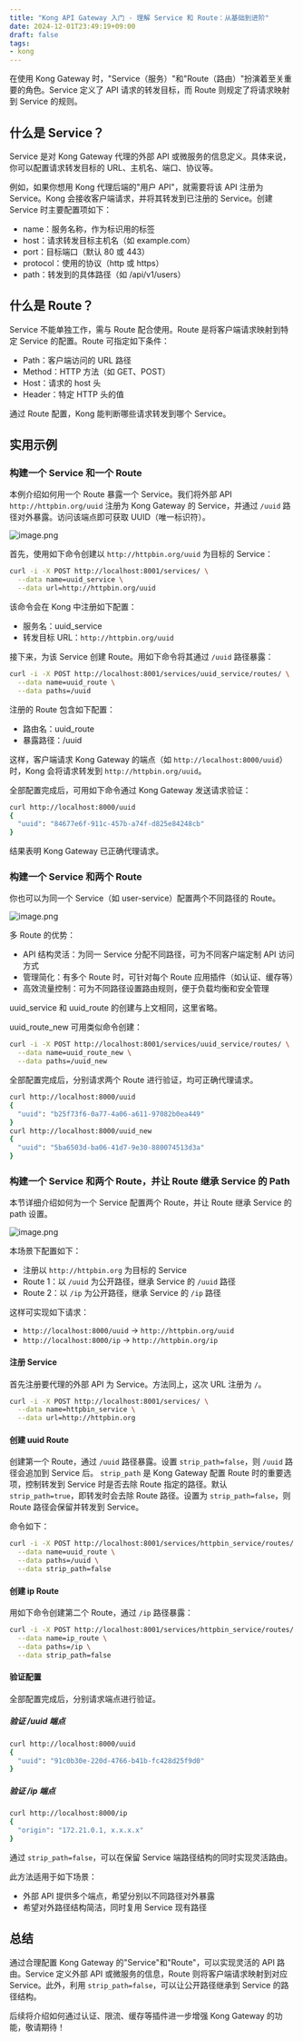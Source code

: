 ```yaml
---
title: "Kong API Gateway 入门 - 理解 Service 和 Route：从基础到进阶"
date: 2024-12-01T23:49:19+09:00
draft: false
tags:
- kong
---
```


在使用 Kong Gateway 时，"Service（服务）"和"Route（路由）"扮演着至关重要的角色。Service 定义了 API 请求的转发目标，而 Route 则规定了将请求映射到 Service 的规则。

## 什么是 Service？

Service 是对 Kong Gateway 代理的外部 API 或微服务的信息定义。具体来说，你可以配置请求转发目标的 URL、主机名、端口、协议等。

例如，如果你想用 Kong 代理后端的"用户 API"，就需要将该 API 注册为 Service。Kong 会接收客户端请求，并将其转发到已注册的 Service。创建 Service 时主要配置项如下：

- name：服务名称，作为标识用的标签
- host：请求转发目标主机名（如 example.com）
- port：目标端口（默认 80 或 443）
- protocol：使用的协议（http 或 https）
- path：转发到的具体路径（如 /api/v1/users）

## 什么是 Route？

Service 不能单独工作，需与 Route 配合使用。Route 是将客户端请求映射到特定 Service 的配置。Route 可指定如下条件：

- Path：客户端访问的 URL 路径
- Method：HTTP 方法（如 GET、POST）
- Host：请求的 host 头
- Header：特定 HTTP 头的值

通过 Route 配置，Kong 能判断哪些请求转发到哪个 Service。

## 实用示例

### 构建一个 Service 和一个 Route

本例介绍如何用一个 Route 暴露一个 Service。我们将外部 API `http://httpbin.org/uuid` 注册为 Kong Gateway 的 Service，并通过 `/uuid` 路径对外暴露。访问该端点即可获取 UUID（唯一标识符）。

![image.png](https://qiita-image-store.s3.ap-northeast-1.amazonaws.com/0/2679136/1b4773ab-6970-2468-3c58-da6c1d30256d.png)

首先，使用如下命令创建以 `http://httpbin.org/uuid` 为目标的 Service：

```bash
curl -i -X POST http://localhost:8001/services/ \
  --data name=uuid_service \
  --data url=http://httpbin.org/uuid
```

该命令会在 Kong 中注册如下配置：

- 服务名：uuid_service
- 转发目标 URL：`http://httpbin.org/uuid`

接下来，为该 Service 创建 Route。用如下命令将其通过 `/uuid` 路径暴露：

```bash
curl -i -X POST http://localhost:8001/services/uuid_service/routes/ \
  --data name=uuid_route \
  --data paths=/uuid 
```

注册的 Route 包含如下配置：

- 路由名：uuid_route
- 暴露路径：/uuid

这样，客户端请求 Kong Gateway 的端点（如 `http://localhost:8000/uuid`）时，Kong 会将请求转发到 `http://httpbin.org/uuid`。

全部配置完成后，可用如下命令通过 Kong Gateway 发送请求验证：

```bash
curl http://localhost:8000/uuid
{
  "uuid": "84677e6f-911c-457b-a74f-d825e84248cb"
}
```

结果表明 Kong Gateway 已正确代理请求。

### 构建一个 Service 和两个 Route

你也可以为同一个 Service（如 user-service）配置两个不同路径的 Route。

![image.png](https://qiita-image-store.s3.ap-northeast-1.amazonaws.com/0/2679136/987145e5-95e4-fdd2-63ed-0190e6b9f2cf.png)

多 Route 的优势：

- API 结构灵活：为同一 Service 分配不同路径，可为不同客户端定制 API 访问方式
- 管理简化：有多个 Route 时，可针对每个 Route 应用插件（如认证、缓存等）
- 高效流量控制：可为不同路径设置路由规则，便于负载均衡和安全管理

uuid_service 和 uuid_route 的创建与上文相同，这里省略。

uuid_route_new 可用类似命令创建：

```bash
curl -i -X POST http://localhost:8001/services/uuid_service/routes/ \
  --data name=uuid_route_new \
  --data paths=/uuid_new
```

全部配置完成后，分别请求两个 Route 进行验证，均可正确代理请求。

```bash
curl http://localhost:8000/uuid
{
  "uuid": "b25f73f6-0a77-4a06-a611-97082b0ea449"
}
curl http://localhost:8000/uuid_new
{
  "uuid": "5ba6503d-ba06-41d7-9e30-880074513d3a"
}
```

### 构建一个 Service 和两个 Route，并让 Route 继承 Service 的 Path

本节详细介绍如何为一个 Service 配置两个 Route，并让 Route 继承 Service 的 path 设置。

![image.png](https://qiita-image-store.s3.ap-northeast-1.amazonaws.com/0/2679136/acb7d09b-8d74-073d-be97-2572e0328888.png)

本场景下配置如下：

- 注册以 `http://httpbin.org` 为目标的 Service
- Route 1：以 `/uuid` 为公开路径，继承 Service 的 `/uuid` 路径
- Route 2：以 `/ip` 为公开路径，继承 Service 的 `/ip` 路径

这样可实现如下请求：

- `http://localhost:8000/uuid` → `http://httpbin.org/uuid`
- `http://localhost:8000/ip` → `http://httpbin.org/ip`

#### 注册 Service

首先注册要代理的外部 API 为 Service。方法同上，这次 URL 注册为 `/`。

```bash
curl -i -X POST http://localhost:8001/services/ \
  --data name=httpbin_service \
  --data url=http://httpbin.org
```

#### 创建 uuid Route

创建第一个 Route，通过 `/uuid` 路径暴露。设置 `strip_path=false`，则 `/uuid` 路径会追加到 Service 后。
`strip_path` 是 Kong Gateway 配置 Route 时的重要选项，控制转发到 Service 时是否去除 Route 指定的路径。默认 `strip_path=true`，即转发时会去除 Route 路径。设置为 `strip_path=false`，则 Route 路径会保留并转发到 Service。

命令如下：

```bash
curl -i -X POST http://localhost:8001/services/httpbin_service/routes/ \
  --data name=uuid_route \
  --data paths=/uuid \
  --data strip_path=false
```

#### 创建 ip Route

用如下命令创建第二个 Route，通过 `/ip` 路径暴露：

```bash
curl -i -X POST http://localhost:8001/services/httpbin_service/routes/ \
  --data name=ip_route \
  --data paths=/ip \
  --data strip_path=false
```

#### 验证配置

全部配置完成后，分别请求端点进行验证。

##### 验证 /uuid 端点

```bash
curl http://localhost:8000/uuid
{
  "uuid": "91c0b30e-220d-4766-b41b-fc428d25f9d0"
}
```

##### 验证 /ip 端点

```bash
curl http://localhost:8000/ip
{
  "origin": "172.21.0.1, x.x.x.x"
}
```

通过 `strip_path=false`，可以在保留 Service 端路径结构的同时实现灵活路由。

此方法适用于如下场景：

- 外部 API 提供多个端点，希望分别以不同路径对外暴露
- 希望对外路径结构简洁，同时复用 Service 现有路径

## 总结

通过合理配置 Kong Gateway 的"Service"和"Route"，可以实现灵活的 API 路由。Service 定义外部 API 或微服务的信息，Route 则将客户端请求映射到对应 Service。此外，利用 `strip_path=false`，可以让公开路径继承到 Service 的路径结构。

后续将介绍如何通过认证、限流、缓存等插件进一步增强 Kong Gateway 的功能，敬请期待！
